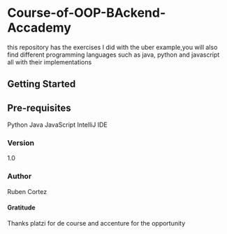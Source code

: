 # Course-of-OOP-BAckend-Accademy
this repository has the exercises I did with the uber example,you will also find different programming languages such as java, python and javascript all with their implementations 

## Getting Started

## Pre-requisites
Python
Java
JavaScript
IntelliJ IDE

### Version 
1.0

### Author
Ruben Cortez

#### Gratitude
Thanks platzi for de course and accenture for the opportunity
